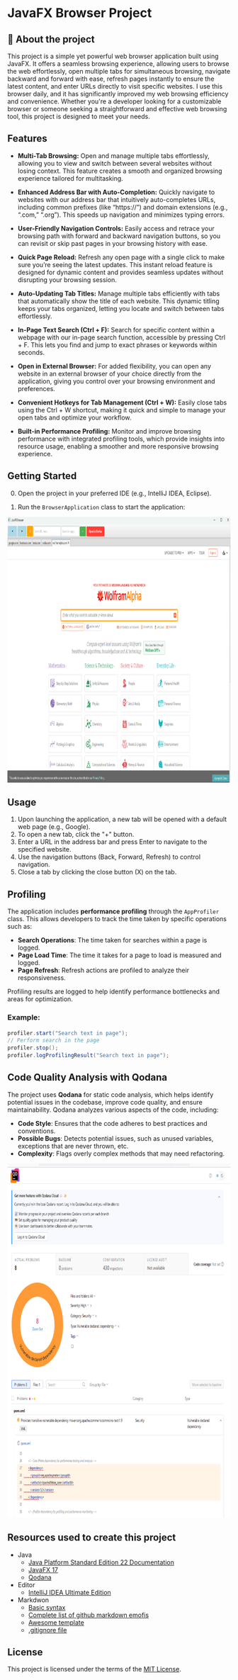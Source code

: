 # JavaFX Browser Project

## :newspaper: About the project

This project is a simple yet powerful web browser application built using JavaFX. It offers a seamless browsing experience, allowing users to browse the web effortlessly, open multiple tabs for simultaneous browsing, navigate backward and forward with ease, refresh pages instantly to ensure the latest content, and enter URLs directly to visit specific websites. I use this browser daily, and it has significantly improved my web browsing efficiency and convenience. Whether you're a developer looking for a customizable browser or someone seeking a straightforward and effective web browsing tool, this project is designed to meet your needs.

## Features

* **Multi-Tab Browsing:** Open and manage multiple tabs effortlessly, allowing you to view and switch between several websites without losing context. This feature creates a smooth and organized browsing experience tailored for multitasking.

* **Enhanced Address Bar with Auto-Completion:** Quickly navigate to websites with our address bar that intuitively auto-completes URLs, including common prefixes (like “https://”) and domain extensions (e.g., “.com,” “.org”). This speeds up navigation and minimizes typing errors.

* **User-Friendly Navigation Controls:** Easily access and retrace your browsing path with forward and backward navigation buttons, so you can revisit or skip past pages in your browsing history with ease.

* **Quick Page Reload:** Refresh any open page with a single click to make sure you’re seeing the latest updates. This instant reload feature is designed for dynamic content and provides seamless updates without disrupting your browsing session.

* **Auto-Updating Tab Titles:** Manage multiple tabs efficiently with tabs that automatically show the title of each website. This dynamic titling keeps your tabs organized, letting you locate and switch between tabs effortlessly.

* **In-Page Text Search (Ctrl + F):** Search for specific content within a webpage with our in-page search function, accessible by pressing Ctrl + F. This lets you find and jump to exact phrases or keywords within seconds.

* **Open in External Browser:** For added flexibility, you can open any website in an external browser of your choice directly from the application, giving you control over your browsing environment and preferences.

* **Convenient Hotkeys for Tab Management (Ctrl + W):** Easily close tabs using the Ctrl + W shortcut, making it quick and simple to manage your open tabs and optimize your workflow.

* **Built-in Performance Profiling:** Monitor and improve browsing performance with integrated profiling tools, which provide insights into resource usage, enabling a smoother and more responsive browsing experience.

## Getting Started

0. Open the project in your preferred IDE (e.g., IntelliJ IDEA, Eclipse).

1. Run the `BrowserApplication` class to start the application:

<img src="src/main/resources/img/java-webbrowser.png" alt="Java Web Browser" width="1000" height="600">

## Usage

1) Upon launching the application, a new tab will be opened with a default web page (e.g., Google).
2) To open a new tab, click the "+" button.
3) Enter a URL in the address bar and press Enter to navigate to the specified website.
4) Use the navigation buttons (Back, Forward, Refresh) to control navigation.
5) Close a tab by clicking the close button (X) on the tab.

## Profiling

The application includes **performance profiling** through the `AppProfiler` class. This allows developers to track the time taken by specific operations such as:

- **Search Operations**: The time taken for searches within a page is logged.
- **Page Load Time**: The time it takes for a page to load is measured and logged.
- **Page Refresh**: Refresh actions are profiled to analyze their responsiveness.

Profiling results are logged to help identify performance bottlenecks and areas for optimization.

### Example:

```java
profiler.start("Search text in page");
// Perform search in the page
profiler.stop();
profiler.logProfilingResult("Search text in page");
```

## Code Quality Analysis with Qodana

The project uses **Qodana** for static code analysis, which helps identify potential issues in the codebase, improve code quality, and ensure maintainability. Qodana analyzes various aspects of the code, including:

- **Code Style**: Ensures that the code adheres to best practices and conventions.
- **Possible Bugs**: Detects potential issues, such as unused variables, exceptions that are never thrown, etc.
- **Complexity**: Flags overly complex methods that may need refactoring.

<img src="src/main/resources/img/qodana-quality-check.png" alt="Qodana Quality Check" width="800" height="800">

## Resources used to create this project

* Java
    * [Java Platform Standard Edition 22 Documentation](https://docs.oracle.com/en/java/javase/)
    * [JavaFX 17](https://openjfx.io/)
    * [Qodana](https://www.jetbrains.com/help/qodana/getting-started.html)
* Editor
  * [IntelliJ IDEA Ultimate Edition](https://www.jetbrains.com/idea/download/?section=windows)
* Markdwon
    * [Basic syntax](https://www.markdownguide.org/basic-syntax/)
    * [Complete list of github markdown emofis](https://dev.to/nikolab/complete-list-of-github-markdown-emoji-markup-5aia)
    * [Awesome template](http://github.com/Human-Activity-Recognition/blob/main/README.md)
    * [.gitignore file](https://git-scm.com/docs/gitignore)

## License

This project is licensed under the terms of the [MIT License](LICENSE).
